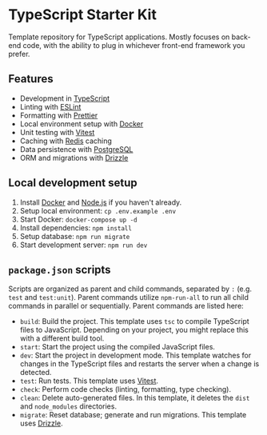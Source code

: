 # TypeScript Starter Kit

Template repository for TypeScript applications. Mostly focuses on back-end code, with the ability to plug in whichever front-end framework you prefer.

## Features

- Development in [TypeScript](https://www.typescriptlang.org/)
- Linting with [ESLint](https://eslint.org/)
- Formatting with [Prettier](https://prettier.io/)
- Local environment setup with [Docker](https://www.docker.com/)
- Unit testing with [Vitest](https://vitest.dev/)
- Caching with [Redis](https://redis.io/) caching
- Data persistence with [PostgreSQL](https://www.postgresql.org/)
- ORM and migrations with [Drizzle](https://orm.drizzle.team/)

## Local development setup

1. Install [Docker](https://www.docker.com/) and [Node.js](https://nodejs.org/) if you haven't already.
1. Setup local environment: `cp .env.example .env`
1. Start Docker: `docker-compose up -d`
1. Install dependencies: `npm install`
1. Setup database: `npm run migrate`
1. Start development server: `npm run dev`

## `package.json` scripts

Scripts are organized as parent and child commands, separated by `:` (e.g. `test` and `test:unit`). Parent commands utilize `npm-run-all` to run all child commands in parallel or sequentially. Parent commands are listed here:

- `build`: Build the project. This template uses `tsc` to compile TypeScript files to JavaScript. Depending on your project, you might replace this with a different build tool.
- `start`: Start the project using the compiled JavaScript files.
- `dev`: Start the project in development mode. This template watches for changes in the TypeScript files and restarts the server when a change is detected.
- `test`: Run tests. This template uses [Vitest](https://vitest.dev/).
- `check`: Perform code checks (linting, formatting, type checking).
- `clean`: Delete auto-generated files. In this template, it deletes the `dist` and `node_modules` directories.
- `migrate`: Reset database; generate and run migrations. This template uses [Drizzle](https://orm.drizzle.team/).
